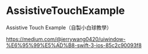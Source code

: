 # AssistiveTouchExample
Assistive Touch Example（自製小白球教學）

https://medium.com/@jerrywang0420/uiwindow-%E6%95%99%E5%AD%B8-swift-3-ios-85c2c90093f8

